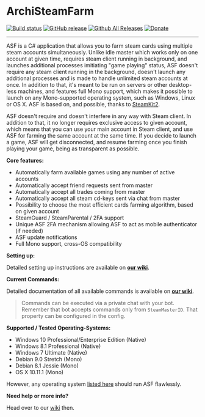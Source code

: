 ArchiSteamFarm
===================

[![Build status](https://ci.appveyor.com/api/projects/status/yi0y25nipcb1j1yj?svg=true)](https://ci.appveyor.com/project/JustArchi/archisteamfarm) [![GitHub release](https://img.shields.io/github/release/JustArchi/ArchiSteamFarm.svg)](https://github.com/JustArchi/ArchiSteamFarm/releases/latest) [![Github All Releases](https://img.shields.io/github/downloads/JustArchi/ArchiSteamFarm/total.svg)](https://github.com/JustArchi/ArchiSteamFarm/releases) [![Donate](https://www.paypalobjects.com/en_GB/i/btn/btn_donate_LG.gif)](https://www.paypal.com/cgi-bin/webscr?cmd=_s-xclick&hosted_button_id=HD2P2P3WGS5Y4)

---

ASF is a C# application that allows you to farm steam cards using multiple steam accounts simultaneously. Unlike idle master which works only on one account at given time, requires steam client running in background, and launches additional processes imitiating "game playing" status, ASF doesn't require any steam client running in the background, doesn't launch any additional processes and is made to handle unlimited steam accounts at once. In addition to that, it's meant to be run on servers or other desktop-less machines, and features full Mono support, which makes it possible to launch on any Mono-supported operating system, such as Windows, Linux or OS X. ASF is based on, and possible, thanks to [SteamKit2](https://github.com/SteamRE/SteamKit).

ASF doesn't require and doesn't interfere in any way with Steam client. In addition to that, it no longer requires exclusive access to given account, which means that you can use your main account in Steam client, and use ASF for farming the same account at the same time. If you decide to launch a game, ASF will get disconnected, and resume farming once you finish playing your game, being as transparent as possible.

**Core features:**

- Automatically farm available games using any number of active accounts
- Automatically accept friend requests sent from master
- Automatically accept all trades coming from master
- Automatically accept all steam cd-keys sent via chat from master
- Possibility to choose the most efficient cards farming algorithm, based on given account
- SteamGuard / SteamParental / 2FA support
- Unique ASF 2FA mechanism allowing ASF to act as mobile authenticator (if needed)
- ASF update notifications
- Full Mono support, cross-OS compatibility

**Setting up:**

Detailed setting up instructions are available on **[our wiki](https://github.com/JustArchi/ArchiSteamFarm/wiki/Setting-up)**.

**Current Commands:**

Detailed documentation of all available commands is available on **[our wiki](https://github.com/JustArchi/ArchiSteamFarm/wiki/Commands)**.

> Commands can be executed via a private chat with your bot.
> Remember that bot accepts commands only from ```SteamMasterID```. That property can be configured in the config.

**Supported / Tested Operating-Systems:**

 - Windows 10 Professional/Enterprise Edition (Native)
 - Windows 8.1 Professional (Native)
 - Windows 7 Ultimate (Native)
 - Debian 9.0 Stretch (Mono)
 - Debian 8.1 Jessie (Mono)
 - OS X 10.11.1 (Mono)
 
However, any operating system [listed here](http://www.mono-project.com/docs/about-mono/supported-platforms/) should run ASF flawlessly.

**Need help or more info?**

Head over to our [wiki](https://github.com/JustArchi/ArchiSteamFarm/wiki) then.
